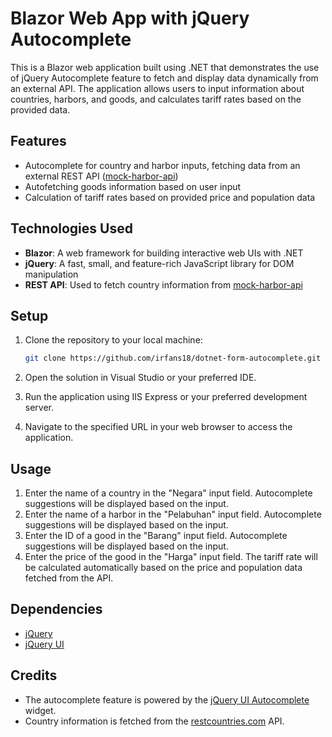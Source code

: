 # Blazor Web App with jQuery Autocomplete

This is a Blazor web application built using .NET that demonstrates the use of jQuery Autocomplete feature to fetch and display data dynamically from an external API. The application allows users to input information about countries, harbors, and goods, and calculates tariff rates based on the provided data.

## Features

- Autocomplete for country and harbor inputs, fetching data from an external REST API ([mock-harbor-api](https://github.com/irfans18/mock-harbor-api))
- Autofetching goods information based on user input
- Calculation of tariff rates based on provided price and population data

## Technologies Used

- **Blazor**: A web framework for building interactive web UIs with .NET
- **jQuery**: A fast, small, and feature-rich JavaScript library for DOM manipulation
- **REST API**: Used to fetch country information from [mock-harbor-api](https://github.com/irfans18/mock-harbor-api)

## Setup

1. Clone the repository to your local machine:

   ```bash
   git clone https://github.com/irfans18/dotnet-form-autocomplete.git
   ```

2. Open the solution in Visual Studio or your preferred IDE.

3. Run the application using IIS Express or your preferred development server.

4. Navigate to the specified URL in your web browser to access the application.

## Usage

1. Enter the name of a country in the "Negara" input field. Autocomplete suggestions will be displayed based on the input.
2. Enter the name of a harbor in the "Pelabuhan" input field. Autocomplete suggestions will be displayed based on the input.
3. Enter the ID of a good in the "Barang" input field. Autocomplete suggestions will be displayed based on the input.
4. Enter the price of the good in the "Harga" input field. The tariff rate will be calculated automatically based on the price and population data fetched from the API.

## Dependencies

- [jQuery](https://jquery.com/)
- [jQuery UI](https://jqueryui.com/)

## Credits

- The autocomplete feature is powered by the [jQuery UI Autocomplete](https://jqueryui.com/autocomplete/) widget.
- Country information is fetched from the [restcountries.com](https://restcountries.com) API.
